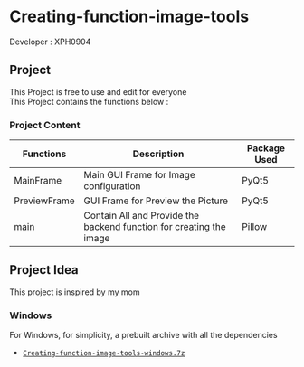 # Creating-function-image-tools

Developer : XPH0904

## Project
This Project is free to use and edit for everyone  
This Project contains the functions below :

### Project Content

| Functions | Description  | Package Used |
| ------------- | ------------- | ------------- |
| MainFrame | Main GUI Frame for Image configuration  | PyQt5 |
| PreviewFrame | GUI Frame for Preview the Picture  | PyQt5 |
| main | Contain All and Provide the backend function for creating the image | Pillow |

## Project Idea
This project is inspired by my mom

### Windows

For Windows, for simplicity, a prebuilt archive with all the dependencies
 - [`Creating-function-image-tools-windows.7z`][direct-win64]
 
 [direct-win64]:https://github.com/XPH0904/Creating-function-image-tools/releases/download/v1.1/Creating-function-image-tools.7z

